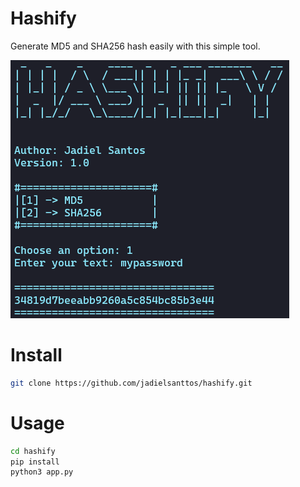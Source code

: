 # Hashify

Generate MD5 and SHA256 hash easily with this simple tool.

<img src="hashify.png">

# Install
```bash
git clone https://github.com/jadielsanttos/hashify.git
```
# Usage 
```bash
cd hashify
pip install
python3 app.py
```